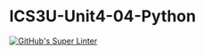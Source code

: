 # ICS3U-Unit4-04-Python

[![GitHub's Super Linter](https://github.com/Seti-Ngabo/ICS3U-Unit4-04-Python/workflows/GitHub's%20Super%20Linter/badge.svg)](https://github.com/Seti-Ngabo/ICS3U-Unit4-04-Python/actions)
